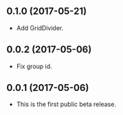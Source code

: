 
## 0.1.0 (2017-05-21)
- Add GridDivider.

## 0.0.2 (2017-05-06)
- Fix group id.

## 0.0.1 (2017-05-06)
- This is the first public beta release.